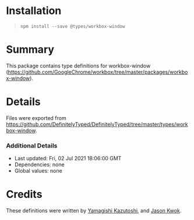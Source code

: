 # Installation
> `npm install --save @types/workbox-window`

# Summary
This package contains type definitions for workbox-window (https://github.com/GoogleChrome/workbox/tree/master/packages/workbox-window).

# Details
Files were exported from https://github.com/DefinitelyTyped/DefinitelyTyped/tree/master/types/workbox-window.

### Additional Details
 * Last updated: Fri, 02 Jul 2021 18:06:00 GMT
 * Dependencies: none
 * Global values: none

# Credits
These definitions were written by [Yamagishi Kazutoshi](https://github.com/ykzts), and [Jason Kwok](https://github.com/JasonHK).
